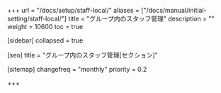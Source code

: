 +++
url = "/docs/setup/staff-local/"
aliases = ["/docs/manual/initial-setting/staff-local/"]
title = "グループ内のスタッフ管理"
description = ""
weight = 10600
toc = true

[sidebar]
collapsed = true

[seo]
title = "グループ内のスタッフ管理[セクション]"

[sitemap]
  changefreq = "monthly"
  priority = 0.2

+++
